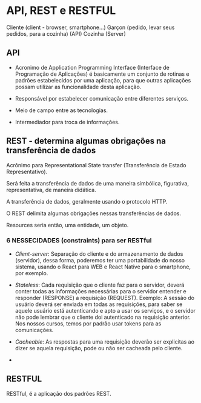 # API, REST e RESTFUL

Cliente (client - browser, smartphone...)
Garçon (pedido, levar seus pedidos, para a cozinha) (API)
Cozinha (Server)

## API
 - Acronimo de Application Programming Interface (Interface de Programação de Aplicações) é basicamente um conjunto de rotinas e padrões estabelecidos por uma aplicação, para que outras aplicações possam utilizar as funcionalidade desta aplicação.

- Responsável por estabelecer comunicação entre diferentes serviços.
- Meio de campo entre as tecnologias.
- Intermediador para troca de informações.


## REST - determina algumas obrigações na transferência de dados

Acrônimo para Representational State transfer (Transferência de Estado Representativo).

Será feita a transferência de dados de uma maneira simbólica, figurativa, representativa, de maneira didática.

A transferência de dados, geralmente usando o protocolo HTTP.

O REST delimita algumas obrigações nessas transferências de dados.

Resources seria então, uma entidade, um objeto.


### 6 NESSECIDADES (constraints) para ser RESTful

- _Client-server_: Separação do cliente e do armazenamento de dados (servidor), dessa forma, poderemos ter uma portabilidade do nosso sistema, usando o React para WEB e React Native para o smartphone, por exemplo.

- _Stateless_: Cada requisição que o cliente faz para o servidor, deverá conter todas as informações necessárias para o servidor entender e responder (RESPONSE) a requisição (REQUEST). Exemplo: A sessão do usuário deverá ser enviada em todas as requisições, para saber se aquele usuário está autenticando e apto a usar os serviços, e o servidor não pode lembrar que o cliente doi autenticado na requisição anterior. Nos nossos cursos, temos por padrão usar tokens para as comunicações.

- _Cacheable_: As respostas para uma requisição deverão ser explicitas ao dizer se aquela requisição, pode ou não ser cacheada pelo cliente.

- 


## RESTFUL

RESTful, é a aplicação dos padrões REST.
